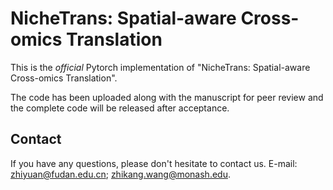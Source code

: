 # NicheTrans: Spatial-aware Cross-omics Translation
This is the *official* Pytorch implementation of "NicheTrans: Spatial-aware Cross-omics Translation". 

The code has been uploaded along with the manuscript for peer review and the complete code will be released after acceptance. 


## Contact
If you have any questions, please don't hesitate to contact us. E-mail: [zhiyuan@fudan.edu.cn](mailto:zhiyuan@fudan.edu.cn); [zhikang.wang@monash.edu](mailto:zhikang.wang@monash.edu).
